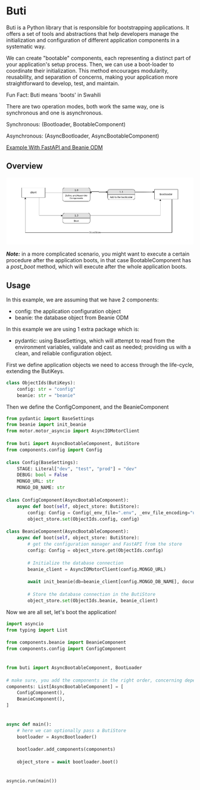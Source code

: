 
# Buti



Buti is a Python library that is responsible for bootstrapping applications. It offers a set of tools and abstractions that help developers manage the initialization and configuration of different application components in a systematic way.

We can create "bootable" components, each representing a distinct part of your application's setup process. Then, we can
use a boot-loader to coordinate their initialization. This method encourages modularity, reusability, and separation of concerns, making your application more straightforward to develop, test, and maintain. 

Fun Fact: Buti means 'boots' in Swahili

There are two operation modes, both work the same way, one is synchronous and one is asynchronous. 

Synchronous: (Bootloader, BootableComponent)

Asynchronous: (AsyncBootloader, AsyncBootableComponent)

[Example With FastAPI and Beanie ODM](./examples/fastapi_beanie/)

## Overview


![Buti Overview](./docs/images/buti-overview.png)


***Note:*** in a more complicated scenario, you might want to execute a certain procedure after the application boots, in that case BootableComponent has a *post_boot* method, which will execute after the whole application boots.

## Usage

In this example, we are assuming that we have 2 components:
- config: the application configuration object
- beanie: the database object from Beanie ODM

In this example we are using 1 extra package which is:
- pydantic: using BaseSettings, which will attempt to read from the environment variables, validate and cast as needed; providing us with a clean, and reliable configuration object.

First we define application objects we need to access through the life-cycle, extending the ButiKeys.
```python
class ObjectIds(ButiKeys):
    config: str = "config"
    beanie: str = "beanie"
```

Then we define the ConfigComponent, and the BeanieComponent
```python
from pydantic import BaseSettings
from beanie import init_beanie
from motor.motor_asyncio import AsyncIOMotorClient

from buti import AsyncBootableComponent, ButiStore
from components.config import Config

class Config(BaseSettings):
    STAGE: Literal["dev", "test", "prod"] = "dev"
    DEBUG: bool = False
    MONGO_URL: str
    MONGO_DB_NAME: str

class ConfigComponent(AsyncBootableComponent):
    async def boot(self, object_store: ButiStore):
        config: Config = Config(_env_file=".env", _env_file_encoding="utf-8")
        object_store.set(ObjectIds.config, config)

class BeanieComponent(AsyncBootableComponent):
    async def boot(self, object_store: ButiStore):
        # get the configuration manager and FastAPI from the store
        config: Config = object_store.get(ObjectIds.config)

        # Initialize the database connection
        beanie_client = AsyncIOMotorClient(config.MONGO_URL)

        await init_beanie(db=beanie_client[config.MONGO_DB_NAME], document_models=[])

        # Store the database connection in the ButiStore
        object_store.set(ObjectIds.beanie, beanie_client)
```

Now we are all set, let's boot the application!

```python
import asyncio
from typing import List

from components.beanie import BeanieComponent
from components.config import ConfigComponent


from buti import AsyncBootableComponent, BootLoader

# make sure, you add the components in the right order, concerning dependencies
components: List[AsyncBootableComponent] = [
    ConfigComponent(),
    BeanieComponent(),
]


async def main():
    # here we can optionally pass a ButiStore
    bootloader = AsyncBootloader()

    bootloader.add_components(components)

    object_store = await bootloader.boot()


asyncio.run(main())
```
